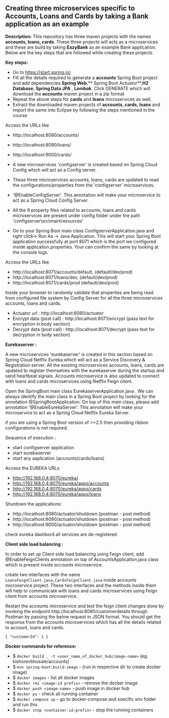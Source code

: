 Creating three microservices specific to Accounts, Loans and Cards by taking a Bank application as an example
---

**Description:** This repository has three maven projects with the names **accounts, loans, cards**. These three
projects will acts as a microservices and these are build by taking **EazyBank** as an example Bank application. Below
are the key steps that are followed while creating these projects.

**Key steps:**

- Go to https://start.spring.io/
- Fill all the details required to generate a **accounts** Spring Boot project and add dependencies **Spring Web**,**
  Spring Boot Actuator**,**H2 Database**, **Spring Data JPA**
  , **Lombok**. Click GENERATE which will download the **accounts** maven project in a zip format
- Repeat the above steps for **cards** and **loans** microservices as well.
- Extract the downloaded maven projects of **accounts, cards, loans** and import the same into Eclipse by following the
  steps mentioned in the course


Access the URLs like
- http://localhost:8080/accounts/ 
- http://localhost:8090/loans/
- http://localhost:9000/cards/
  

- A new microservices 'configserver' is created based on Spring Cloud Config which will act as a Config server. 
- These three microservices accounts, loans, cards are updated to read the configurations/properties from the 'configserver' microservices.
- '@EnableConfigServer'. This annotation will make your microservice to act as a Spring Cloud Config Server.
- All the 9 property files related to accounts, loans and cards microservices are present under config folder under 
the path 'configserver\src\main\resources' 
- Go to your Spring Boot main class ConfigserverApplication.java and right click-> Run As -> Java Application. This will start your Spring Boot application successfully at port 8071 which is the port we configured inside application.properties. Your can confirm the same by looking at the console logs.


Access the URLs like 
- http://localhost:8071/accounts/default, (default/dev/prod)
- http://localhost:8071/loans/dev, (default/dev/prod)
- http://localhost:8071/cards/prod  (default/dev/prod)
  
Inside your browser to randomly validate that properties are being read from configured file system by Config Server for all the three microservices accounts, loans and cards.
  

- Actuator url : http://localhost:8080/actuator
- Encrypt data (post call) : http://localhost:8071/encrypt (pass text for encryption in body section)
- Decrypt data (post call) : http://localhost:8071/decrypt (pass text for decryption in body section)

**Eurekaserver :**

A new microservices 'eurekaserver' is created in this section based on Spring Cloud Netflix Eureka which will act as a Service Discovery & Registration server. 
All the existing microservices accounts, loans, cards are updated to register themselves with the eurekaserver during the startup and send heartbeat signals. 
Accounts microservice is also updated to connect with loans and cards microservices using Netflix Feign client.

Open the SpringBoot main class EurekaserverApplication.java . 
We can always identify the main class in a Spring Boot project by looking for the annotation @SpringBootApplication. 
On top of this main class, please add annotation '@EnableEurekaServer'. This annotation will make your microservice to act as a Spring Cloud Netflix Eureka Server.

if you are using a Spring Boot version of >=2.5 then providing ribbon configurations is not required.

Sequence of execution :
- start configserver application
- start eurekaserver
- start any aaplication (accounts/cards/loans)

Access the EUREKA URLs
- http://192.168.0.4:8070/eureka/
- http://192.168.0.4:8070/eureka/apps/accounts
- http://192.168.0.4:8070/eureka/apps/cards
- http://192.168.0.4:8070/eureka/apps/loans

Shutdown the applications:
- http://localhost:8080/actuator/shutdown (postman - post method)
- http://localhost:8090/actuator/shutdown (postman - post method)
- http://localhost:9000/actuator/shutdown (postman - post method)

check eureka dashbord all services are de-registered

**Client side load balancing :**

In order to set up Client side load balancing using Feign client, 
add @EnableFeignClients annotation on top of AccountsApplication.java class which is present inside accounts microservice.

create two interfaces with the name `LoansFeignClient.java,CardsFeignClient.java` inside accounts microservice project. 
These two interfaces and the methods inside them will help to communicate with loans and cards microservices 
using Feign client from accounts microservice.


Restart the accounts microservice and test the feign client changes done by invoking 
the endpoint http://localhost:8080/customerdetails through Postman 
by passing the below request in JSON format. 
You should get the response from the accounts microservices which has all the details related to account, loans and cards.

`{
"customerId": 1
}`

**Docker commands for reference:**

- $ `docker build . -t <user_name_of_docker_hub/image-name>` (eg. kishorevbhosale/accounts)
- $ `mvn spring-boot:build-image` - (run in respective dir to create docker image)
- $ `docker images` - list all docker images
- $ `docker rmi <image-id prefix>` - remove the docker image
- $ `docker push <image-name>` - push image in docker hub
- $ `docker ps` - check all running container
- $ `docker compose up` - go to docker-compose and soecific env folder and run this
- $ `docker stop <container-id-prefix>` - stop the running containers